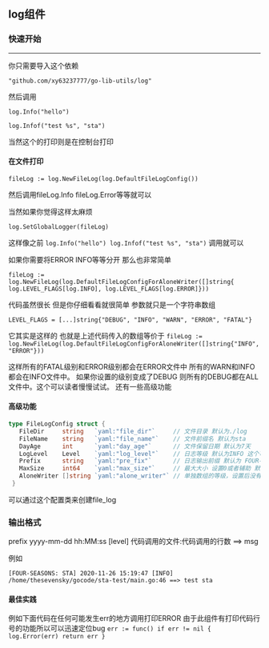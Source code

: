 ## log组件

### 快速开始

<hr/>
你只需要导入这个依赖

`"github.com/xy63237777/go-lib-utils/log"`

然后调用

`log.Info("hello")`

`log.Infof("test %s", "sta")`

当然这个的打印则是在控制台打印

#### 在文件打印

`fileLog := log.NewFileLog(log.DefaultFileLogConfig())`

然后调用fileLog.Info fileLog.Error等等就可以

当然如果你觉得这样太麻烦

`log.SetGlobalLogger(fileLog)`

这样像之前
`log.Info("hello")
log.Infof("test %s", "sta")`
调用就可以

如果你需要将ERROR INFO等等分开 那么也非常简单

`fileLog := log.NewFileLog(log.DefaultFileLogConfigForAloneWriter([]string{
 		log.LEVEL_FLAGS[log.INFO], log.LEVEL_FLAGS[log.ERROR]}))
 	`
 	
 代码虽然很长 但是你仔细看看就很简单
 参数就只是一个字符串数组
 
 `LEVEL_FLAGS = [...]string{"DEBUG", "INFO", "WARN", "ERROR", "FATAL"}`
 
 它其实是这样的
 也就是上述代码传入的数组等价于
 `fileLog := log.NewFileLog(log.DefaultFileLogConfigForAloneWriter([]string{"INFO","ERROR"}))`
 
 这样所有的FATAL级别和ERROR级别都会在ERROR文件中 所有的WARN和INFO都会在INFO文件中。 如果你设置的级别变成了DEBUG 则所有的DEBUG都在ALL文件中。这个可以读者慢慢试试。
 还有一些高级功能
 
 #### 高级功能
 
 
 ```go
 type FileLogConfig struct {
  	FileDir     string   `yaml:"file_dir"`     // 文件目录 默认为./log
  	FileName    string   `yaml:"file_name"`    // 文件前缀名 默认为sta
  	DayAge      int      `yaml:"day_age"`      // 文件保留日期 默认为7天
  	LogLevel    Level    `yaml:"log_level"`    // 日志等级 默认为INFO 这个可以之后设置
  	Prefix      string   `yaml:"pre_fix"`      // 日志输出前缀 默认为 FOUR-SEASONS: STA
  	MaxSize     int64    `yaml:"max_size"`     // 最大大小 设置0或者辅助 默认失效。 最小为10mb 如果小于10mb则变成16mb
  	AloneWriter []string `yaml:"alone_writer"` // 单独数组的等级，设置后没有出现的向等级低的方向靠
  }
  ```
  
  
  可以通过这个配置类来创建file_log
  
### 输出格式

prefix yyyy-mm-dd hh:MM:ss [level] 代码调用的文件:代码调用的行数 ==> msg

例如

`[FOUR-SEASONS: STA] 2020-11-26 15:19:47 [INFO] /home/thesevensky/gocode/sta-test/main.go:46 ==> test sta`


#### 最佳实践

例如下面代码在任何可能发生err的地方调用打印ERROR
由于此组件有打印代码行号的功能所以可以迅速定位bug
`err := func()
if err != nil {
log.Error(err)
return err
}
`
